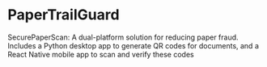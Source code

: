 # PaperTrailGuard
SecurePaperScan: A dual-platform solution for reducing paper fraud. Includes a Python desktop app to generate QR codes for documents, and a React Native mobile app to scan and verify these codes
